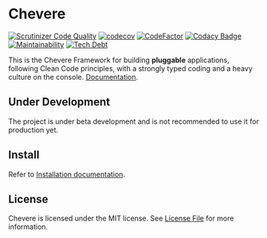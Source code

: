 # Chevere

<!-- [![Quality Gate Status](https://img.shields.io/sonar/alert_status/chevere_chevere?server=https%3A%2F%2Fsonarcloud.io&style=flat-square
)](https://sonarcloud.io/dashboard?id=chevere_chevere) -->
[![Scrutinizer Code
Quality](https://img.shields.io/scrutinizer/quality/g/chevere/chevere?style=flat-square)](https://scrutinizer-ci.com/g/chevere/chevere/?branch=master)
[![codecov](https://img.shields.io/codecov/c/github/chevere/chevere?style=flat-square)](https://codecov.io/gh/chevere/chevere)
[![CodeFactor](https://img.shields.io/codefactor/grade/github/chevere/chevere?label=code%20grade&style=flat-square)](https://www.codefactor.io/repository/github/chevere/chevere)
[![Codacy Badge](https://img.shields.io/codacy/grade/b956754f8ff04aaa9ca24a6e4cc21661?style=flat-square)](https://www.codacy.com/gh/chevere/chevere?utm_source=github.com&utm_medium=referral&utm_content=chevere/chevere&utm_campaign=Badge_Grade)
[![Maintainability](https://img.shields.io/codeclimate/maintainability/chevere/chevere?style=flat-square)](https://codeclimate.com/github/chevere/chevere)
[![Tech Debt](https://img.shields.io/codeclimate/tech-debt/chevere/chevere?style=flat-square)](https://codeclimate.com/github/chevere/chevere)

This is the Chevere Framework for building **pluggable** applications, following Clean Code principles, with a strongly typed coding and a heavy culture on the console. [Documentation](https://chevere.org).

## Under Development

The project is under beta development and is not recommended to use it for production yet.

## Install

Refer to [Installation documentation](https://chevere.org/get-started/installation.html).

## License

Chevere is licensed under the MIT license. See [License File](LICENSE) for more information.